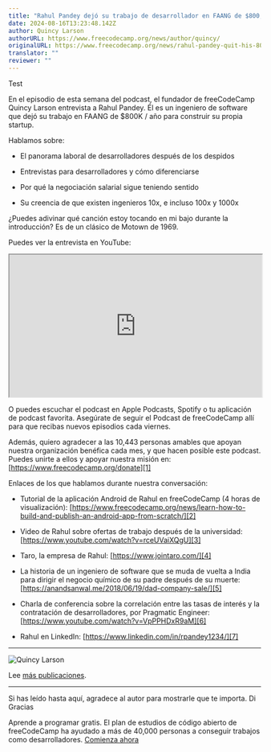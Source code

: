 ```yaml
---
title: "Rahul Pandey dejó su trabajo de desarrollador en FAANG de $800,000/año para construir una startup [Podcast #137]"
date: 2024-08-16T13:23:48.142Z
author: Quincy Larson
authorURL: https://www.freecodecamp.org/news/author/quincy/
originalURL: https://www.freecodecamp.org/news/rahul-pandey-quit-his-800k-per-year-faang-developer-job-to-build-a-startup-podcast-137/
translator: ""
reviewer: ""
---
```


Test

En el episodio de esta semana del podcast, el fundador de freeCodeCamp Quincy Larson entrevista a Rahul Pandey. Él es un ingeniero de software que dejó su trabajo en FAANG de $800K / año para construir su propia startup.

<!-- more -->

Hablamos sobre:

-   El panorama laboral de desarrolladores después de los despidos
    
-   Entrevistas para desarrolladores y cómo diferenciarse
    
-   Por qué la negociación salarial sigue teniendo sentido
    
-   Su creencia de que existen ingenieros 10x, e incluso 100x y 1000x
    

¿Puedes adivinar qué canción estoy tocando en mi bajo durante la introducción? Es de un clásico de Motown de 1969.

Puedes ver la entrevista en YouTube:

<iframe width="560" height="315" src="https://www.youtube.com/embed/v2iRCaIfiSc" style="aspect-ratio: 16 / 9; width: 100%; height: auto;" title="YouTube video player" allow="accelerometer; autoplay; clipboard-write; encrypted-media; gyroscope; picture-in-picture; web-share" referrerpolicy="strict-origin-when-cross-origin" allowfullscreen="" loading="lazy"></iframe>

O puedes escuchar el podcast en Apple Podcasts, Spotify o tu aplicación de podcast favorita. Asegúrate de seguir el Podcast de freeCodeCamp allí para que recibas nuevos episodios cada viernes.

Además, quiero agradecer a las 10,443 personas amables que apoyan nuestra organización benéfica cada mes, y que hacen posible este podcast. Puedes unirte a ellos y apoyar nuestra misión en: [https://www.freecodecamp.org/donate][1]

Enlaces de los que hablamos durante nuestra conversación:

-   Tutorial de la aplicación Android de Rahul en freeCodeCamp (4 horas de visualización): [https://www.freecodecamp.org/news/learn-how-to-build-and-publish-an-android-app-from-scratch/][2]
    
-   Video de Rahul sobre ofertas de trabajo después de la universidad: [https://www.youtube.com/watch?v=rceUVaiXQgU][3]
    
-   Taro, la empresa de Rahul: [https://www.jointaro.com/][4]
    
-   La historia de un ingeniero de software que se muda de vuelta a India para dirigir el negocio químico de su padre después de su muerte: [https://anandsanwal.me/2018/06/19/dad-company-sale/][5]
    
-   Charla de conferencia sobre la correlación entre las tasas de interés y la contratación de desarrolladores, por Pragmatic Engineer: [https://www.youtube.com/watch?v=VpPPHDxR9aM][6]
    
-   Rahul en LinkedIn: [https://www.linkedin.com/in/rpandey1234/][7]
    

---

![Quincy Larson](https://cdn.hashnode.com/res/hashnode/image/upload/v1640878938509/PLqvxeH9g.jpeg)

Lee [más publicaciones][8].

---

Si has leído hasta aquí, agradece al autor para mostrarle que te importa. Di Gracias

Aprende a programar gratis. El plan de estudios de código abierto de freeCodeCamp ha ayudado a más de 40,000 personas a conseguir trabajos como desarrolladores. [Comienza ahora][9]

[1]: https://www.freecodecamp.org/donate
[2]: https://www.freecodecamp.org/news/learn-how-to-build-and-publish-an-android-app-from-scratch/
[3]: https://www.youtube.com/watch?v=rceUVaiXQgU
[4]: https://www.jointaro.com/
[5]: https://anandsanwal.me/2018/06/19/dad-company-sale/
[6]: https://www.youtube.com/watch?v=VpPPHDxR9aM
[7]: https://www.linkedin.com/in/rpandey1234/
[8]: /news/author/quincy/
[9]: https://www.freecodecamp.org/learn/



